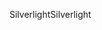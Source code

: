 <span data-ttu-id="653a2-101">Silverlight</span><span class="sxs-lookup"><span data-stu-id="653a2-101">Silverlight</span></span>